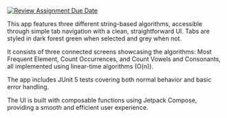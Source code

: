 [![Review Assignment Due Date](https://classroom.github.com/assets/deadline-readme-button-22041afd0340ce965d47ae6ef1cefeee28c7c493a6346c4f15d667ab976d596c.svg)](https://classroom.github.com/a/6AP1l6h0)

This app features three different string-based algorithms, accessible through simple tab navigation with a clean, straightforward UI. Tabs are styled in dark forest green when selected and grey when not.

It consists of three connected screens showcasing the algorithms: Most Frequent Element, Count Occurrences, and Count Vowels and Consonants, all implemented using linear-time algorithms (O(n)).

The app includes JUnit 5 tests covering both normal behavior and basic error handling.

The UI is built with composable functions using Jetpack Compose, providing a smooth and efficient user experience.
